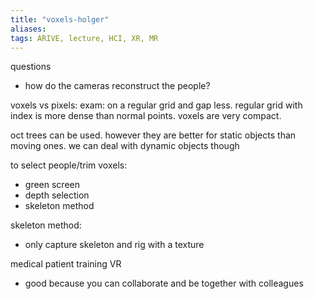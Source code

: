 ```yaml
---
title: "voxels-holger"
aliases: 
tags: ARIVE, lecture, HCI, XR, MR
---
```



questions
- how do the cameras reconstruct the people?


voxels vs pixels: exam: on a regular grid and gap less. regular grid with index is more dense than normal points. voxels are very compact.

oct trees can be used. however they are better for static objects than moving ones. we can deal with dynamic objects though


to select people/trim voxels:
- green screen
- depth selection
- skeleton method

skeleton method:
- only capture skeleton and rig with a texture

medical patient training VR
- good because you can collaborate and be together with colleagues
